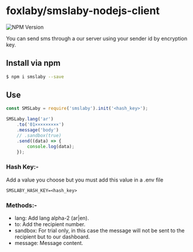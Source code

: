 # foxlaby/smslaby-nodejs-client

![NPM Version](https://img.shields.io/npm/v/smslaby.svg)

You can send sms through a our server using your sender id by encryption key.

## Install via npm
```bash
$ npm i smslaby --save
```

## Use
```javascript
const SMSLaby = require('smslaby').init('<hash_key>');

SMSLaby.lang('ar')
    .to('01×××××××××')
    .message('body')
    // .sandbox(true)
    .send((data) => {
        console.log(data);
    });
```

### Hash Key:-
Add a value you choose but you must add this value in a .env file
```
SMSLABY_HASH_KEY=<hash_key>
```

### Methods:-
- lang: Add lang alpha-2 (ar|en).
- to: Add the recipient number.
- sandbox: For trial only, in this case the message will not be sent to the recipient but to our dashboard.
- message: Message content.